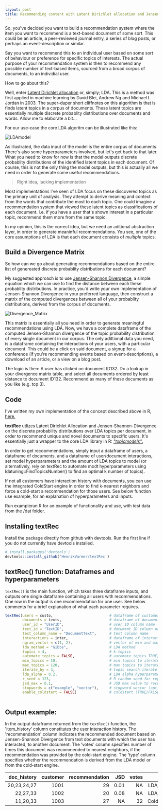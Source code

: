 ```yaml
---
layout: post
title: Recommending content with Latent Dirichlet allocation and Jensen–Shannon divergence
---
```


So, you've decided you want to build a recommendation system where the item you want to recommend is a text-based document of some sort. This could be an article, a peer-reviewed journal entry, a series of blog posts, or perhaps an event-description or similar. 

Say you want to recommend this to an individual user based on some sort of behaviour or preference for specific topics of interests. The actual purpose of your recommendation system is then to recommend any possible number of text-based items, sourced from a broad corpus of documents, to an individial user. 

How to go about this?

Well, enter [Latent Dirichlet allocation](https://en.wikipedia.org/wiki/Latent_Dirichlet_allocation) or, simply; LDA. This is a method was first applied in machine learning by David Blei, Andrew Ng and Michael I. Jordan in 2003. The super-duper short cliffnotes on this algorithm is that is finds latent topics in a corpus of documents. These latent topics are essentially multiple discrete probablity distributions over documents and words. Allow me to elaborate a bit...

For our use-case the core LDA algoritm can be illustrated like this: 

![LDAmodel](https://user-images.githubusercontent.com/40164071/117971449-3559ad80-b32a-11eb-8200-602511c3fb72.png)

As illustrated, the data input of the model is the entire corpus of documents. There's also some hyperparameters involved, but let's get back to that later. What you need to know for now is that the model outputs discrete probablity distributions of the identified latent topics in each document. Of course, this is not the only thing the model outputs, but this is actually all we need in order to generate some useful recommendations. 

> Right idea, lacking implementation

Most implementations I've seen of LDA focus on these discovered topics as the primary unit of analysis. They attempt to derive meaning and context from the words that contribute the most to each topic. One could imagine a recommendation system that viewed these latent topics as classifications of each document. I.e. if you have a user that's shown interest in a particular topic, recommend them more from the same topic.

In my opinion, this is the correct idea, but we need an aditional abstraction layer, in order to generate meaninful recommendations. You see, one of the core assumptions of LDA is that each document consists of _multiple_ topics.


## Build a Divergence Matrix
So how can we go about generating recommendations based on the entire list of genereated discrete probablity distributions for each document? 

My suggested approach is to use [Jensen-Shannon Divergence](https://en.wikipedia.org/wiki/Jensen–Shannon_divergence), a simple equation which we can use to find the distance between each these probablity distributions. In practice, you'd write your own implementation of Jensen-Shannon Divergence in your preferred language, then construct a matrix of the computed divergences between all of your probablity distributions, derived from the corpus of documents.

![Divergence_Matrix](https://user-images.githubusercontent.com/40164071/117974802-45738c00-b32e-11eb-8494-04415e68deca.png)

This matrix is essentially all you need in order to generate meaningful recommendations using LDA. Now, we have a complete dataframe of the computed Jensen-Shannon divergence of the topic probability distribution of every single document in our corpus. The only adittional data you need, is a dataframe containing the interactions of your users, with a particular document. This could be a click on said document, a signup for a conference (if you're recommending events based on event-descriptions), a download of an article, or a view on a blog post. 

The logic is then: A user has clicked on document ID132. Do a lookup in your divergence matrix table, and select all documents ordered by least distance to document ID132. Recommend as many of these documents as you like (e.g. top 3). 

## Code
I've written my own implementation of the concept described above in R, [here.](https://github.com/HenrikVarmer/textRec) 

**textRec** utlizes Latent Dirichlet Allocation and Jensen-Shannon-Divergence on the discrete probability distributions over LDA topics per document, in order to recommend unique and novel documents to specific users. It's essentially just a wrapper to the core LDA library in R: [_"topicmodels"_.](https://cran.r-project.org/web/packages/topicmodels/topicmodels.pdf)

In order to get recoommendations, simply input a dataframe of users, a dataframe of documents, and a dataframe of user/document interactions, set model hyperparameters and the amount of LDA topics to model (or alternatively, rely on textRec to automate modt hyperparameters using ldatuning::FindTopicsNumber() to find an optimal k number of topics). 

If not all customers have interaction history with documents, you can use the integrated ColdStart engine in order to find k-nearest neighbors and force a cold-start a recommendation for those users. See below function use example, for an explanation of hyperparameters and inputs. 

Run examplerun.R for an example of functionality and use, with test data from the /dat folder. 

## Installing textRec
Install the package directly from github with devtools. Run the first line if you do not currently have devtools installed.

```R
# install.packages('devtools') 
devtools::install_github('HenrikVarmer/textRec')
```

## textRec() function: Dataframes and hyperparameters

```textRec()``` is the main function, which takes three dataframe inputs, and outputs one single dataframe containing all users with recommendations. One row in the output is one recommendation for one user. See below comments for a brief explanation of what each parameter requires. 

```R 
textRec(users = custo,                          # dataframe of customers/users
        documents = texts,                      # dataframe of documents
        user_id = "UserID",                     # user ID column name
        text_id = "TextID",                     # document ID column name
        text_column_name = "DocumentText",      # text column name
        interactions = inter,                   # dataframe of interactions
        ngram_vector = c(1, 2),                 # vector of min and max ngrams
        lda_method = "Gibbs",                   # LDA method
        topics = 4,                             # k topics
        automate_topics = FALSE,                # automate topics TRUE/FALSE
        min_topics = 10,                        # min topics to iterate from (optional)
        max_topics = 120,                       # max topics to iterate to (optional)
        iterate_by = 3,                         # topic search iterate by (optional)
        lda_alpha = 0.2,                        # LDA alpha hyperparameter (optional)
        r_seed = 123,                           # R random seed for repex (optional)
        jsd_max = 0.1,                          # JSD max value to recommend (optional)
        stopwords = c("example", "vector"),     # stopword vector (optional)
        enable_coldstart = FALSE)               # coldstart (TRUE/FALSE)
        
```

## Output example:

In the output dataframe returned from the ```textRec()``` function, the 'item_history' column constitutes the user interaction history. The 'recommendation' column indicates the recommended document based on Jensen-Shannon Divergence from text documents with which the user has interacted, to another document. The 'votes' column specifies number of times this document was recommended to nearest neighbors, if the recommendation was provided by the cold-start engine. The 'type' column specifies whether the recommendation is derived from the LDA model or from the cold-start engine.

| doc_history    | customer   |	recommendation  |	JSD   | votes  | type   |
|----------------:|-----------:|-----------------:|----------:|------------:|-------:|
| 20,23,24,27     |     1001   |	           29   |	0.01      | NA	      | LDA_JSD  |
| 22,27,33        |     1002   |	           20   |	0.08      | NA	      | LDA_JSD   |
| 11,20,33        |     1003   |	           27   |	NA        | 32	      | ColdStart   |


